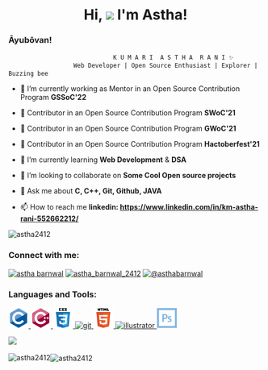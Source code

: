 <h1 align="center">Hi, <img src="https://media.giphy.com/media/hvRJCLFzcasrR4ia7z/giphy.gif" width="35px">  I'm Astha! </h1>
 

### Āyubōvan!
                                 K U M A R I  A S T H A  R A N I ✨
                      Web Developer | Open Source Enthusiast | Explorer | Buzzing bee


- 🔭 I’m currently working as Mentor in an Open Source Contribution Program **GSSoC'22**

- 🔭 Contributor in an Open Source Contribution Program **SWoC'21**

- 🔭 Contributor in an Open Source Contribution Program **GWoC'21**

- 🔭 Contributor in an Open Source Contribution Program **Hactoberfest'21**

- 🌱 I’m currently learning **Web Development** & **DSA**

- 👯 I’m looking to collaborate on **Some Cool Open source projects**

- 💬 Ask me about **C, C++, Git, Github, JAVA**

- 📫 How to reach me **linkedin: https://www.linkedin.com/in/km-astha-rani-552662212/**

<p align="left"> <img src="https://komarev.com/ghpvc/?username=astha2412&label=Profile%20views&color=0e75b6&style=flat" alt="astha2412" /> </p>

<h3 align="left">Connect with me:</h3>

<!--<p align="left"> <a href="https://github.com/ryo-ma/github-profile-trophy"><img src="https://github-profile-trophy.vercel.app/?username=astha2412" alt="astha2412" /></a> </p>-->
<p align="left">
<a href="https://fb.com/astha barnwal" target="blank"><img align="center" src="https://raw.githubusercontent.com/rahuldkjain/github-profile-readme-generator/master/src/images/icons/Social/facebook.svg" alt="astha barnwal" height="30" width="40" /></a>
<a href="https://instagram.com/astha_barnwal_2412" target="blank"><img align="center" src="https://raw.githubusercontent.com/rahuldkjain/github-profile-readme-generator/master/src/images/icons/Social/instagram.svg" alt="astha_barnwal_2412" height="30" width="40" /></a>
<a href="https://www.hackerrank.com/@asthabarnwal" target="blank"><img align="center" src="https://raw.githubusercontent.com/rahuldkjain/github-profile-readme-generator/master/src/images/icons/Social/hackerrank.svg" alt="@asthabarnwal" height="30" width="40" /></a>
</p>

<h3 align="left">Languages and Tools:</h3>
<p align="left"> <a href="https://www.cprogramming.com/" target="_blank"> <img src="https://raw.githubusercontent.com/devicons/devicon/master/icons/c/c-original.svg" alt="c" width="40" height="40"/> </a> <a href="https://www.w3schools.com/cpp/" target="_blank"> <img src="https://raw.githubusercontent.com/devicons/devicon/master/icons/cplusplus/cplusplus-original.svg" alt="cplusplus" width="40" height="40"/> </a> <a href="https://www.w3schools.com/css/" target="_blank"> <img src="https://raw.githubusercontent.com/devicons/devicon/master/icons/css3/css3-original-wordmark.svg" alt="css3" width="40" height="40"/> </a> <a href="https://git-scm.com/" target="_blank"> <img src="https://www.vectorlogo.zone/logos/git-scm/git-scm-icon.svg" alt="git" width="40" height="40"/> </a> <a href="https://www.w3.org/html/" target="_blank"> <img src="https://raw.githubusercontent.com/devicons/devicon/master/icons/html5/html5-original-wordmark.svg" alt="html5" width="40" height="40"/> </a> <a href="https://www.adobe.com/in/products/illustrator.html" target="_blank"> <img src="https://www.vectorlogo.zone/logos/adobe_illustrator/adobe_illustrator-icon.svg" alt="illustrator" width="40" height="40"/> </a> <a href="https://www.photoshop.com/en" target="_blank"> <img src="https://raw.githubusercontent.com/devicons/devicon/master/icons/photoshop/photoshop-line.svg" alt="photoshop" width="40" height="40"/> </a> </p>

<img 
   src="https://github-readme-stats.vercel.app/api?username=astha2412&show_icons=true&theme=tokyonight" />
   
<p><img align="left" src="https://github-readme-stats.vercel.app/api/top-langs?username=astha2412&show_icons=true&theme=tokyonight" alt="astha2412" /></p>



<p><img align="center" src="https://github-readme-streak-stats.herokuapp.com/?user=astha2412&show_icons=true&theme=tokyonight" alt="astha2412" /></p>


